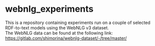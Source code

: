# webnlg_experiments

This is a repository containing experiments run on a couple of selected RDF-to-text models using the WebNLG v3 dataset.  
The WebNLG data can be found at the following link: https://gitlab.com/shimorina/webnlg-dataset/-/tree/master/ 

